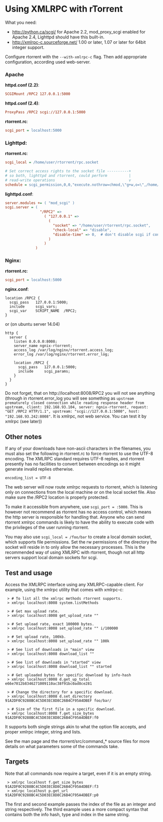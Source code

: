 # Using XMLRPC with rTorrent

What you need:

* http://python.ca/scgi/ for Apache 2.2, mod_proxy_scgi enabled for Apache 2.4, Lighttpd should have this built-in.
* http://xmlrpc-c.sourceforge.net/ 1.00 or later, 1.07 or later for 64bit integer support.

Configure rtorrent with the `--with-xmlrpc-c` flag. Then add appropriate configuration, according used web-server.

### Apache

**httpd.conf (2.2)**:
```ini
SCGIMount /RPC2 127.0.0.1:5000
```
**httpd.conf (2.4)**:
```ini
ProxyPass /RPC2 scgi://127.0.0.1:5000
```

**rtorrent.rc**:
```ini
scgi_port = localhost:5000
```

### Lighttpd:

**rtorrent.rc**:
```ini
scgi_local = /home/user/rtorrent/rpc.socket

# Set correct access rights to the socket file ----------+
# so both, lighttpd and rtorrent, could perform          |
# read-write operations                                  v
schedule = scgi_permission,0,0,"execute.nothrow=chmod,\"g+w,o=\",/home/user/rtorrent/rpc.socket"
```

**lighttpd.conf**:
```ini
server.modules += ( "mod_scgi" )
scgi.server = (
                "/RPC2" =>
                  ( "127.0.0.1" =>
                    (
                      "socket" => "/home/user/rtorrent/rpc.socket",
                      "check-local" => "disable",
                      "disable-time" => 0,  # don't disable scgi if connection fails
                    )
                  )
              )
```

### Nginx:

**rtorrent.rc**:
```ini
scgi_port = localhost:5000
```

**nginx.conf**:
```
location /RPC2 {
  scgi_pass   127.0.0.1:5000;
  include     scgi_vars;
  scgi_var    SCRIPT_NAME  /RPC2;
}
```
or (on ubuntu server 14.04)
```
http {
  server {
    listen 0.0.0.0:8008;
    server_name ngnix-rtorrent;
    access_log /var/log/nginx/rtorrent.access_log;
    error_log /var/log/nginx/rtorrent.error_log;

    location /RPC2 {
      scgi_pass   127.0.0.1:5000;
      include     scgi_params;
    }
  }
}
```

Do not forget, that on http://localhost:8008/RPC2 you will not see anything (through in rtorrent.error_log you will see something as `upstream prematurely closed connection while reading response header from upstream, client: 192.168.93.104, server: ngnix-rtorrent, request: "GET /RPC2 HTTP/1.1", upstream: "scgi://127.0.0.1:5000", host: "192.168.93.242:8008"`. It is xmlrpc, not web service. You can test it by xmlrpc (see later))

## Other notes

If any of your downloads have non-ascii characters in the filenames, you must also set the following in rtorrent.rc to force rtorrent to use the UTF-8 encoding. The XMLRPC standard requires UTF-8 replies, and rtorrent presently has no facilities to convert between encodings so it might generate invalid replies otherwise.

```
encoding_list = UTF-8
```

The web server will now route xmlrpc requests to rtorrent, which is listening only on connections from the local machine or on the local socket file. Also make sure the /RPC2 location is properly protected.

To make it accessible from anywhere, use `scgi_port = :5000`. This is however not recommend as rtorrent has no access control, which means the http server is responsible for handling that. Anyone who can send rtorrent xmlrpc commands is likely to have the ability to execute code with the privileges of the user running rtorrent.

You may also use `scgi_local = /foo/bar` to create a local domain socket, which supports file permissions. Set the rw permissions of the directory the socket will reside in to only allow the necessary processes. This is the recommended way of using XMLRPC with rtorrent, though not all http servers support local domain sockets for scgi.

## Test and usage

Access the XMLRPC interface using any XMLRPC-capable client. For example, using the xmlrpc utility that comes with xmlrpc-c:

```
 > # To list all the xmlrpc methods rtorrent supports.
 > xmlrpc localhost:8008 system.listMethods

 > # Get max upload rate.
 > xmlrpc localhost:8008 get_upload_rate ""

 > # Set upload rate, exact 100000 bytes.
 > xmlrpc localhost:8008 set_upload_rate "" i/100000

 > # Set upload rate, 100kb.
 > xmlrpc localhost:8008 set_upload_rate "" 100k

 > # See list of downloads in "main" view
 > xmlrpc localhost:8008 download_list ""

 > # See list of downloads in "started" view
 > xmlrpc localhost:8008 download_list "" started

 > # Get uploaded bytes for specific download by info-hash
 > xmlrpc localhost:8008 d.get_up_total e66e7012b8346271009110ac38f91bc0ad8ce281

 > # Change the directory for a specific download.
 > xmlrpc localhost:8008 d.set_directory 91A2DF0C9288BC4C5D03EC8D8C26B4CF95A4DBEF foo/bar/

 > # Size of the first file in a specific download.
 > xmlrpc localhost:8008 f.get_size_bytes 91A2DF0C9288BC4C5D03EC8D8C26B4CF95A4DBEF:f0
```

It supports both single strings akin to what the option file accepts, and proper xmlrpc integer, string and lists.

See the man page and the rtorrent/src/command_* source files for more details on what parameters some of the commands take.

## Targets

Note that all commands now require a target, even if it is an empty string.

```
 > xmlrpc localhost f.get_size_bytes 91A2DF0C9288BC4C5D03EC8D8C26B4CF95A4DBEF:f3
 > xmlrpc localhost p.get_url        91A2DF0C9288BC4C5D03EC8D8C26B4CF95A4DBEF:p0
```

The first and second example passes the index of the file as an integer and string respectively. The third example uses a more compact syntax that contains both the info hash, type and index in the same string.